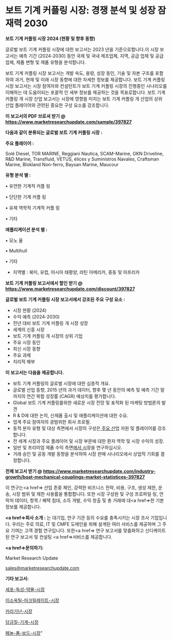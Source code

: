 # 보트 기계 커플링 시장: 경쟁 분석 및 성장 잠재력 2030

<strong>보트 기계 커플링 시장 2024 (현황 및 향후 동향)</strong>

글로벌 보트 기계 커플링 시장에 대한 보고서는 2023 년을 기준으로합니다.이 시장 보고서는 예측 기간 (2024-2030) 동안 국제 및 국내 제조업체, 지역, 공급 업체 및 공급 업체, 제품 변형 및 제품 유형을 분석합니다.

보트 기계 커플링 시장 보고서는 개발 속도, 용량, 성장 동인, 기술 및 자본 구조를 포함하여 과거, 현재 및 미래 시장 동향에 대한 자세한 정보를 제공합니다. 보트 기계 커플링 시장 보고서는 시장 참여자와 컨설턴트가 보트 기계 커플링 시장의 진행중인 시나리오를 이해하는 데 도움이되는 포괄적 인 세부 정보를 제공하는 것을 목표로합니다. 보트 기계 커플링 개 시장 산업 보고서는 시장에 영향을 미치는 보트 기계 커플링 개 산업의 상위 산업 플레이어와 관련된 중요한 구성 요소를 강조합니다.



<strong>이 보고서의 PDF 브로셔 받기 @ <a href=https://www.marketresearchupdate.com/sample/397827>https://www.marketresearchupdate.com/sample/397827</a></strong>



<strong>다음과 같이 분류되는 글로벌 보트 기계 커플링 시장 :</strong>



<strong>주요 플레이어 :</strong>

Solé Diesel, TOR MARINE, Reggiani Nautica, SCAM-Marine, GKN Driveline, R&D Marine, Transfluid, VETUS, élices y Suministros Navales, Craftsman Marine, Blokland Non-ferro, Baysan Marine, Maucour



<strong>유형 분석 별 :</strong>

• 유연한 기계적 커플 링

• 단단한 기계 커플 링

• 유체 역학적 기계적 커플 링

• 기타



<strong>애플리케이션 분석 별 :</strong>

• 모노 울

• Multihull

• 기타

<ul>
  <li>지역별 : 북미, 유럽, 아시아 태평양, 라틴 아메리카, 중동 및 아프리카</li>
</ul>


<strong>보트 기계 커플링 보고서에서 할인 받기 @ <a href=https://www.marketresearchupdate.com/discount/397827>https://www.marketresearchupdate.com/discount/397827</a></strong>



<strong>글로벌 보트 기계 커플링 시장 보고서에서 강조된 주요 구성 요소 :</strong>
<ul>
  <li>시장 현황 (2024)</li>
  <li>수익 예측 (2024-2030)</li>
  <li>전년 대비 보트 기계 커플링 개 시장 성장</li>
  <li>세계의 신흥 시장</li>
  <li>보트 기계 커플링 개 시장의 상위 기업</li>
  <li>주요 시장 동인</li>
  <li>최신 시장 동향</li>
  <li>주요 과제</li>
  <li>지리적 해부</li>
</ul>


<strong>이 보고서는 다음을 제공합니다.</strong>
<ul>
  <li>보트 기계 커플링의 글로벌 시장에 대한 심층적 개요.</li>
  <li>글로벌 산업 동향, 2015 년의 과거 데이터, 향후 몇 년 동안의 예측 및 예측 기간 말까지의 연간 복합 성장률 (CAGR) 예상치를 평가합니다.</li>
  <li>Global 보트 기계 커플링를위한 새로운 시장 전망 및 표적화 된 마케팅 방법론의 발견</li>
  <li>R &amp; D에 대한 논의, 신제품 출시 및 애플리케이션에 대한 수요.</li>
  <li>업계 주요 참여자의 광범위한 회사 프로필.</li>
  <li>동적 분자 유형 및 대상 측면에서 시장의 구성은<a href=> 주요 산</a>업 자원 및 플레이어를 강조합니다.</li>
  <li>전 세계 시장과 주요 플레이어 및 시장 부문에 대한 환자 역학 및 시장 수익의 성장.</li>
  <li>일반 및 프리미엄 제품 수익 측면<a href=>에서 시</a>장을 연구하십시오.</li>
  <li>거래 승인 및 공동 개발 동향을 분석하여 시장 판매 시나리오에서 상업적 기회를 결정합니다.</li>
</ul>



<strong>전체 보고서 받기 @ <a href=https://www.marketresearchupdate.com/industry-growth/boat-mechanical-couplings-market-statistices-397827>https://www.marketresearchupdate.com/industry-growth/boat-mechanical-couplings-market-statistices-397827</a></strong>

이 연구는<a href=> 산업 존중</a> 체인, 강력한 비즈니스 전략, 비용, 구조, 생성 제한, 운송, 시장 범위 및 제한 사용률을 통합합니다. 또한 시장 구성원 및 구성 프로파일 링, 연락처 데이터, 항목 / 혜택 침대, 소득 개발, 수익 창출 및 총 거래에 대<a href=>한 기본 </a>정보를 제공합니다.



<strong><a href=>회사 소</a>개 :</strong>
는 대기업, 연구 기관 등의 수요를 충족시키는 시장 조사 기업입니다. 우리는 주로 의료, IT 및 CMFE 도메인을 위해 설계된 여러 서비스를 제공하며 그 주요 기여는 고객 경험 연구입니다. 또한<a href=> 연구 보</a>고서를 맞춤화하고 신디케이트 된 연구 보고서 및 컨설팅 <a href=>서비스</a>를 제공합니다.



<strong><a href=>문의하기:</a></strong>

Market Research Update

sales@marketresearchupdate.com



<strong>기타 보고서:</strong>

<a href=https://www.linkedin.com/pulse/세포-독성-약물-시장-경쟁-분석-및-성장-잠재력-2029-isdailynews/>세포-독성-약물-시장</a>

<a href=https://www.linkedin.com/pulse/이소옥틸-아크릴레이트-시장-현재-및-미래-성장-2029-analytics-avenue-adventures-24-ana-ing0f/>이소옥틸-아크릴레이트-시장</a>

<a href=https://www.linkedin.com/pulse/카라기난-시장-경쟁-분석-및-성장-잠재력-2029-trend-tracking-tips-360-analysis-nph0f/>카라기난-시장</a>

<a href=https://www.linkedin.com/pulse/담금질-기계-시장-경쟁-분석-및-성장-잠재력-2029-trend-tracking-tips-360-analysis-7jkzf/>담금질-기계-시장</a>

<a href=https://www.linkedin.com/pulse/페놀-폼-보드-시장-규모-및-성장-2023-isdailynews-xcyqf/>페놀-폼-보드-시장</a>"
